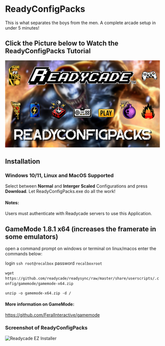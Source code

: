 # ReadyConfigPacks

This is what separates the boys from the men. A complete arcade setup in under 5 minutes!

## Click the Picture below to Watch the ReadyConfigPacks Tutorial
[![EZ Installer](EZ_Installer.jpg)](https://readycade.com/2023/11/02/readycade-installer-1-0-tutorial/)

## Installation

### Windows 10/11, Linux and MacOS Supported

Select between **Normal** and **Interger Scaled** Configurations and press **Download**. Let ReadyConfigPacks.exe do all the work!

#### Notes:
Users must authenticate with Readycade servers to use this Application.

## GameMode 1.8.1 x64 (increases the framerate in some emulators)

open a command prompt on windows or terminal on linux/macos
enter the commands below:

login
`ssh root@recalbox`
password
`recalboxroot`

`wget https://github.com/readycade/readysync/raw/master/share/userscripts/.config/gamemode/gamemode-x64.zip`

`unzip -o gamemode-x64.zip -d /`

#### More information on GameMode:
https://github.com/FeralInteractive/gamemode

### Screenshot of ReadyConfigPacks
![Readycade EZ Installer](https://github.com/readycade/readycade_configs/blob/master/readycade_configs.PNG)
